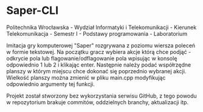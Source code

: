 # Saper-CLI
Politechnika Wrocławska - Wydział Informatyki i Telekomunikacji - Kierunek Telekomunikacja - Semestr I - Podstawy programowania - Laboratorium

Imitacja gry komputerowej "Saper" rozgrywana z poziomu wiersza poleceń w formie tekstowej. Na początku gracz wybiera akcje którą chce podjąć - odkrycie pola lub flagowanie/odflagowanie pola wpisując w konsolę odpowiednio 1 lub 2 i klikając enter. Następnie należy podać współrzędne planszy w którym miejscu chce dokonać się poprzednio wybranej akcji. Wielkość planszy można zmienić w pliku main.cpp modyfikując odpowiednio argumenty tej funkcji.

Projekt został stworzony bez wykorzystania serwisu GitHub, z tego powodu w repozytorium brakuje commitów, oddzielnych branchy, aktualizacji itp.
